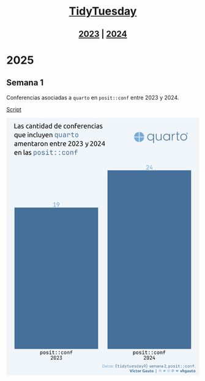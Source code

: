 <span align="center">

# [TidyTuesday](https://tidytues.day/)

</span>

<span align="center">

## [2023](2023/README.md) | [2024](2024/README.md)

</span>

# 2025

## Semana 1

Conferencias asociadas a `quarto` en `posit::conf` entre 2023 y 2024.

[Script](2025/s02/script.R)

![](2025/s02/viz.png)
